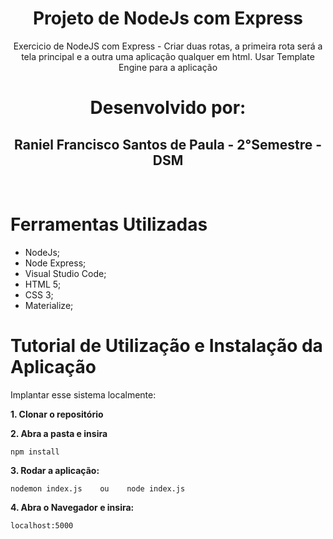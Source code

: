 <h1 align = "center" >Projeto de NodeJs com Express</h1>

<p align="center">Exercicio de NodeJS com Express - Criar duas rotas, a primeira rota será a tela principal e a outra uma aplicação qualquer em html. Usar Template Engine para a aplicação</p>

<h1 align="center">Desenvolvido por:</h1>

<h2 align="center">Raniel Francisco Santos de Paula - 2°Semestre - DSM</h2>
<br>


<h1> Ferramentas Utilizadas </h1>

* NodeJs;
* Node Express;
* Visual Studio Code;
* HTML 5;
* CSS 3;
* Materialize;


<h1> Tutorial de Utilização e Instalação da Aplicação </h1>


Implantar esse sistema localmente:


<strong> 1. Clonar o repositório </strong>

<strong> 2. Abra a pasta e insira</strong> 

```console
npm install
```

<strong> 3. Rodar a aplicação:</strong>

```console
nodemon index.js    ou    node index.js
```
<strong> 4. Abra o Navegador e insira:</strong>
```console
localhost:5000
```

    

    
